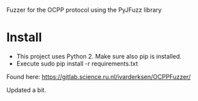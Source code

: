Fuzzer for the OCPP protocol using the PyJFuzz library

# Install
* This project uses Python 2. Make sure also pip is installed.
* Execute sudo pip install -r requirements.txt

Found here: https://gitlab.science.ru.nl/ivarderksen/OCPPFuzzer/

Updated a bit.
